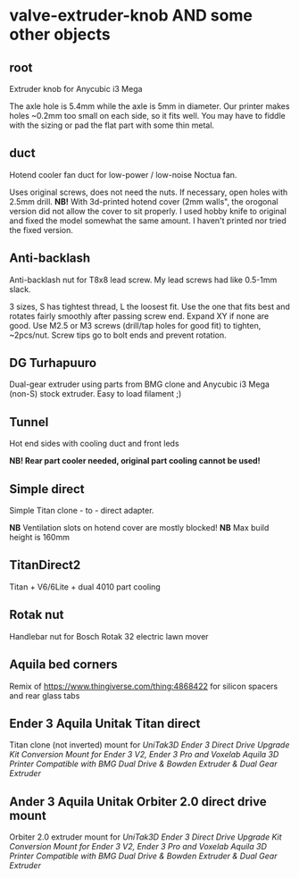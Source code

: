 # valve-extruder-knob AND some other objects

## root
Extruder knob for Anycubic i3 Mega

The axle hole is 5.4mm while the axle is 5mm in diameter.
Our printer makes holes ~0.2mm too small on each side, so it fits well. You may have to fiddle with the sizing or pad the flat part with some thin metal.

## duct
Hotend cooler fan duct for low-power / low-noise Noctua fan.

Uses original screws, does not need the nuts. If necessary, open holes with 2.5mm drill.
**NB!** With 3d-printed hotend cover (2mm walls", the orogonal version did not allow the cover to sit properly. I used hobby knife to original and fixed the model somewhat the same amount. I haven't printed nor tried the fixed version.

## Anti-backlash
Anti-backlash nut for T8x8 lead screw. My lead screws had like 0.5-1mm slack.

3 sizes, S has tightest thread, L the loosest fit. Use the one that fits best and rotates fairly smoothly after passing screw end. Expand XY if none are good.
Use M2.5 or M3 screws (drill/tap holes for good fit) to tighten, ~2pcs/nut. Screw tips go to bolt ends and prevent rotation.

## DG Turhapuuro
Dual-gear extruder using parts from BMG clone and Anycubic i3 Mega (non-S) stock extruder. Easy to load filament ;)

## Tunnel
Hot end sides with cooling duct and front leds

**NB! Rear part cooler needed, original part cooling cannot be used!**

## Simple direct
Simple Titan clone - to - direct adapter.

**NB** Ventilation slots on hotend cover are mostly blocked!
**NB** Max build height is 160mm

## TitanDirect2
Titan + V6/6Lite + dual 4010 part cooling

## Rotak nut
Handlebar nut for Bosch Rotak 32 electric lawn mover

## Aquila bed corners
Remix of https://www.thingiverse.com/thing:4868422 for silicon spacers and rear glass tabs

## Ender 3 Aquila Unitak Titan direct
Titan clone (not inverted) mount for _UniTak3D Ender 3 Direct Drive Upgrade Kit Conversion Mount for Ender 3 V2, Ender 3 Pro and Voxelab Aquila 3D Printer Compatible with BMG Dual Drive & Bowden Extruder & Dual Gear Extruder_

## Ander 3 Aquila Unitak Orbiter 2.0 direct drive mount
Orbiter 2.0 extruder mount for _UniTak3D Ender 3 Direct Drive Upgrade Kit Conversion Mount for Ender 3 V2, Ender 3 Pro and Voxelab Aquila 3D Printer Compatible with BMG Dual Drive & Bowden Extruder & Dual Gear Extruder_
